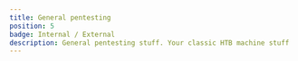 ```yaml
---
title: General pentesting
position: 5
badge: Internal / External
description: General pentesting stuff. Your classic HTB machine stuff
---
```


